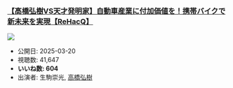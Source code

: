 ### [【高橋弘樹VS天才発明家】自動車産業に付加価値を！携帯バイクで新未来を実現【ReHacQ】](https://www.youtube.com/watch?v=fKqrGnDn2Cg)
[![](https://img.youtube.com/vi/fKqrGnDn2Cg/sddefault.jpg)](https://www.youtube.com/watch?v=fKqrGnDn2Cg)
-   公開日: 2025-03-20
-   視聴数: 41,647
-   **いいね数: 604**
-   出演者: 生駒崇光, [高橋弘樹](/rehacq_fan/people/高橋弘樹 "wikilink")
